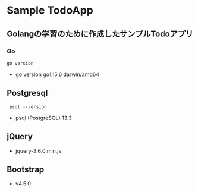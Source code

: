 # Sample TodoApp

## Golangの学習のために作成したサンプルTodoアプリ

### Go
 ` go version `
 - go version go1.15.6 darwin/amd64

## Postgresql
 ` psql --version`
 - psql (PostgreSQL) 13.3

## jQuery
 - jquery-3.6.0.min.js

## Bootstrap
 - v4.5.0
